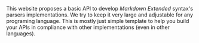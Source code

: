This website proposes a basic API to develop *Markdown Extended* syntax's parsers implementations.
We try to keep it very large and adjustable for any programing language. This is mostly
just simple template to help you build your APIs in compliance with other implementations 
(even in other languages).